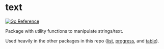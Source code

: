 # text

[![Go Reference](https://pkg.go.dev/badge/github.com/jedib0t/go-pretty/v6.svg)](https://pkg.go.dev/github.com/jedib0t/go-pretty/v6/text)

Package with utility functions to manipulate strings/text.

Used heavily in the other packages in this repo ([list](../list),
[progress](../progress), and [table](../table)).